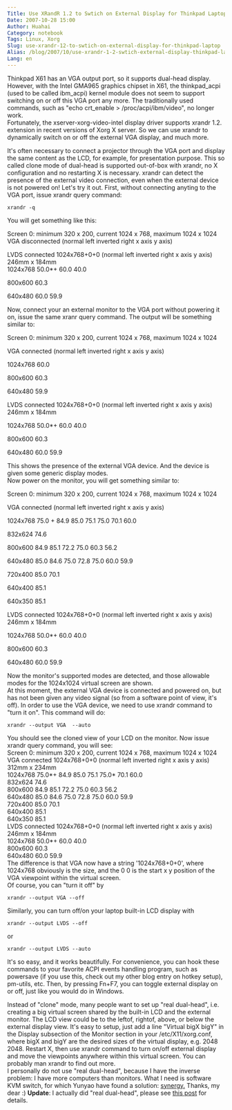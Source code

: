 ```yaml
---
Title: Use XRandR 1.2 to Swtich on External Display for Thinkpad Laptop
Date: 2007-10-28 15:00
Author: Huahai
Category: notebook
Tags: Linux, Xorg
Slug: use-xrandr-12-to-swtich-on-external-display-for-thinkpad-laptop
Alias: /blog/2007/10/use-xrandr-1-2-swtich-external-display-thinkpad-laptop
Lang: en
---
```


Thinkpad X61 has an VGA output port, so it supports dual-head display. However, with the Intel GMA965 graphics chipset in X61, the thinkpad\_acpi (used to be called ibm\_acpi) kernel module does not seem to support switching on or off this VGA port any more. The traditionally used commands, such as "echo crt\_enable &gt; /proc/acpi/ibm/video", no longer work.  
Fortunately, the xserver-xorg-video-intel display driver supports xrandr 1.2. extension in recent versions of Xorg X server. So we can use xrandr to dynamically switch on or off the external VGA display, and much more.

It's often necessary to connect a projector through the VGA port and display the same content as the LCD, for example, for presentation purpose. This so called clone mode of dual-head is supported out-of-box with xrandr, no X configuration and no restarting X is necessary. xrandr can detect the presence of the external video connection, even when the external device is not powered on! Let's try it out. First, without connecting anyting to the VGA port, issue xrandr query command:

`xrandr -q`

You will get something like this:

Screen 0: minimum 320 x 200, current 1024 x 768, maximum 1024 x 1024  
VGA disconnected (normal left inverted right x axis y axis)

LVDS connected 1024x768+0+0 (normal left inverted right x axis y axis) 246mm x 184mm  
1024x768 50.0\*+ 60.0 40.0

800x600 60.3

640x480 60.0 59.9

Now, connect your an external monitor to the VGA port without powering it on, issue the same xranr query command. The output will be something similar to:

Screen 0: minimum 320 x 200, current 1024 x 768, maximum 1024 x 1024

VGA connected (normal left inverted right x axis y axis)

1024x768 60.0

800x600 60.3

640x480 59.9

LVDS connected 1024x768+0+0 (normal left inverted right x axis y axis) 246mm x 184mm

1024x768 50.0\*+ 60.0 40.0

800x600 60.3

640x480 60.0 59.9

This shows the presence of the external VGA device. And the device is given some generic display modes.  
Now power on the monitor, you will get something similar to:

Screen 0: minimum 320 x 200, current 1024 x 768, maximum 1024 x 1024

VGA connected (normal left inverted right x axis y axis)

1024x768 75.0 + 84.9 85.0 75.1 75.0 70.1 60.0

832x624 74.6

800x600 84.9 85.1 72.2 75.0 60.3 56.2

640x480 85.0 84.6 75.0 72.8 75.0 60.0 59.9

720x400 85.0 70.1

640x400 85.1

640x350 85.1

LVDS connected 1024x768+0+0 (normal left inverted right x axis y axis) 246mm x 184mm

1024x768 50.0\*+ 60.0 40.0

800x600 60.3

640x480 60.0 59.9

Now the monitor's supported modes are detected, and those allowable modes for the 1024x1024 virtual screen are shown.  
At this moment, the external VGA device is connected and powered on, but has not been given any video signal (so from a software point of view, it's off). In order to use the VGA device, we need to use xrandr command to "turn it on". This command will do:

`xrandr --output VGA  --auto`

You should see the cloned view of your LCD on the monitor. Now issue xrandr query command, you will see:  
Screen 0: minimum 320 x 200, current 1024 x 768, maximum 1024 x 1024  
VGA connected 1024x768+0+0 (normal left inverted right x axis y axis) 312mm x 234mm  
1024x768 75.0\*+ 84.9 85.0 75.1 75.0\* 70.1 60.0  
832x624 74.6  
800x600 84.9 85.1 72.2 75.0 60.3 56.2  
640x480 85.0 84.6 75.0 72.8 75.0 60.0 59.9  
720x400 85.0 70.1  
640x400 85.1  
640x350 85.1  
LVDS connected 1024x768+0+0 (normal left inverted right x axis y axis) 246mm x 184mm  
1024x768 50.0\*+ 60.0 40.0  
800x600 60.3  
640x480 60.0 59.9  
The difference is that VGA now have a string '1024x768+0+0', where 1024x768 obviously is the size, and the 0 0 is the start x y position of the VGA viewpoint within the virtual screen.  
Of course, you can "turn it off" by

`xrandr --output VGA --off`

Similarly, you can turn off/on your laptop built-in LCD display with

`xrandr --output LVDS --off`

or

`xrandr --output LVDS --auto`

It's so easy, and it works beautifully. For convenience, you can hook these commands to your favorite ACPI events handling program, such as powersave (if you use this, check out my other blog entry on hotkey setup), pm-utils, etc. Then, by pressing Fn+F7, you can toggle external display on or off, just like you would do in Windows.

Instead of "clone" mode, many people want to set up "real dual-head", i.e. creating a big virtual screen shared by the built-in LCD and the external monitor. The LCD view could be to the leftof, rightof, above, or below the external display view. It's easy to setup, just add a line "Virtual bigX bigY" in the Display subsection of the Monitor section in your /etc/X11/xorg.conf, where bigX and bigY are the desired sizes of the virtual display, e.g. 2048 2048. Restart X, then use xrandr command to turn on/off external display and move the viewpoints anywhere within this virtual screen. You can probably man xrandr to find out more.  
I personally do not use "real dual-head", because I have the inverse problem: I have more computers than monitors. What I need is software KVM switch, for which Yunyao have found a solution: [synergy.](https://synergy2.sourceforge.net/) Thanks, my dear :) **Update**: I actually did "real dual-head", please see [this post](/blog/2007/11/dual-head-xrandr-1-2-revisited) for details.
